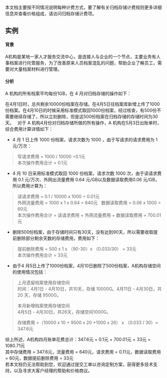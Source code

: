 
本文档主要按不同情况说明每种计费方式，要了解有关归档存储计费规则更多详细信息并查看价格组成，请访问归档存储计费项。

## 实例
#### 背景
A机构是某地一家人才服务交流中心，是连接人与企业的一个节点，主要业务有人事档案进行托管服务，为了改善原来人员档案混乱的问题，帮助企业了解员工，需要对大量档案材料进行管理。

#### 分析
A 机构的所有档案平均每份1GB，在 4 月对归档存储的操作如下：

在4月1日时，总共剩余10000份档案在存储。在4月5日往档案库新增上传了1000份档案。在4月10日的时候采用标准模式取回1000份档案，经过核查，有500份不需要继续存储了，所以立刻删除，但是这500份档案在归档存储的存储时间为30天。  
对于 A 机构4月份对归档存储所做的所有操作，A 机构在5月3日出账单时，综合费用计算详情如下：

- 4 月 1 日上传 1000 份档案，请求次数为 1000 ，由于写请求的请求费用为 1 元/万次：

>写请求费用 = 1000 / 10000 =0.1元  
>本次操作费用合计 = 0.1元

- 4 月 10 日采用标准模式取回 1000 份档案，请求次数 1000 次，由于读请求费用 0.1 元/万次、外网出流量费用 0.64 元/GB以及数据读取费用0.06 元/GB，所以费用计算为：

>读请求费用 = 0.1 / 10000 x 1000 = 0.01元  
>外网流量费用 = 1000 x 1 x 0.64 = 640元  
>数据读取费用 = 0.06 x 1000 = 60元  
>本次操作费用合计 = 读请求费用 + 外网流量费用 + 数据读取费用 = 700.01元

- 删除500份档案，由于存储时间只有30天，没有达到90天，所以需要收取提前删除部分剩余天数的存储费用，费用如下：

>提前删除费用 = 500 x 1 x （90-30）x （0.033/30） = 33元  
>本次操作费用合计 = 33元

- 由于4 月5日上传了1000份档案，4月10日删除了500份档案，A机构存储空间的使用情况包括：

>上月遗留档案使用存储空间  
>时间：4月1日 - 4月10日，共10天，存储 10000G。4月11日 - 4月30日，共 20 天，存储 9500G。
>
>本月新增档案使用存储空间  
>4月5日 - 4月30日，共26天，存储空间1000G。
>
>存储费用 =（10000 x 10 + 9500 x 20 +1000 x 26） x （0.033 / 30）= 347.6元

综上所述，A机构四月账单花费总计：347.6元 + 0.1元 + 700.01元 + 33元 = 1080.71元  
其中存储费用 = 347.6元，流量费用 = 640元，请求费用 = 0.11元，数据读取费用 = 60元，数据提前删除费用 = 33元  
若本文档仍无法帮助到您，欢迎通过提交工单以咨询定制方案，获得更多技术支持，以及寻求大客户经理的帮助和价格商议。



